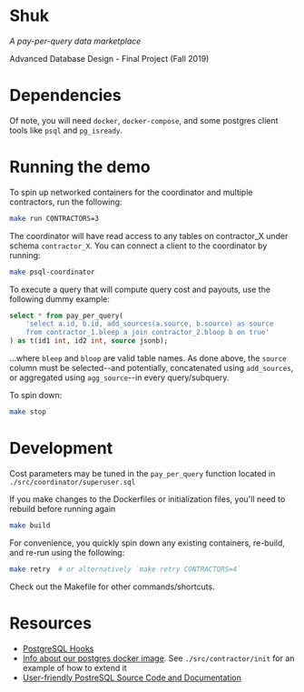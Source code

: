# **Shuk**
*A pay-per-query data marketplace*

Advanced Database Design - Final Project (Fall 2019)

# Dependencies
Of note, you will need `docker`, `docker-compose`, and some postgres client tools like `psql` and `pg_isready`.

# Running the demo
To spin up networked containers for the coordinator and multiple contractors, run the following:
```bash
make run CONTRACTORS=3
```
The coordinator will have read access to any tables on contractor_X under schema `contractor_X`. You can connect a client to the coordinator by running:
```bash
make psql-coordinator
```
To execute a query that will compute query cost and payouts, use the following dummy example:
```sql
select * from pay_per_query(
    'select a.id, b.id, add_sources(a.source, b.source) as source
    from contractor_1.bleep a join contractor_2.bloop b on true'
) as t(id1 int, id2 int, source jsonb);
```
...where `bleep` and `bloop` are valid table names. As done above, the `source` column must be selected--and potentially, concatenated using `add_sources`, or aggregated using `agg_source`--in every query/subquery.

To spin down:
```bash
make stop
```

# Development
Cost parameters may be tuned in the `pay_per_query` function located in `./src/coordinator/superuser.sql`

If you make changes to the Dockerfiles or initialization files, you'll need to rebuild before running again
```bash
make build
```
For convenience, you quickly spin down any existing containers, re-build, and re-run using the following:
```bash
make retry  # or alternatively `make retry CONTRACTORS=4`
```

Check out the Makefile for other commands/shortcuts.

# Resources
- [PostgreSQL Hooks](https://github.com/AmatanHead/psql-hooks/blob/master/Detailed.md)
- [Info about our postgres docker image](https://hub.docker.com/r/centos/postgresql-10-centos7). See `./src/contractor/init` for an example of how to extend it
- [User-friendly PostreSQL Source Code and Documentation](https://doxygen.postgresql.org/annotated.html)